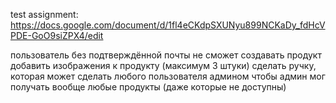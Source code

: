 test assignment: https://docs.google.com/document/d/1fl4eCKdpSXUNyu899NCKaDy_fdHcVPDE-GoO9siZPX4/edit


пользователь без подтверждённой почты не сможет создавать продукт
добавить изображения к продукту (максимум 3 штуки)
сделать ручку, которая может сделать любого пользователя админом
чтобы админ мог получать вообще любые продукты (даже которые не доступны)
